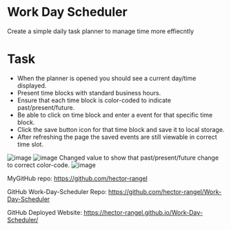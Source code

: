 # Work Day Scheduler

Create a simple daily task planner to manage time more effiecntly

# Task
- When the planner is opened you should see a current day/time displayed.
- Present time blocks with standard business hours.
- Ensure that each time block is color-coded to indicate past/present/future.
- Be able to click on time block and enter a event for that specific time block.
- Click the save button icon for that time block and save it to local storage.
- After refreshing the page the saved events are still viewable in correct time slot.

![image](https://user-images.githubusercontent.com/79381847/116021786-7eadbb80-a60e-11eb-9aab-58f6bfdabce3.png)
![image](https://user-images.githubusercontent.com/79381847/116021841-a2710180-a60e-11eb-90ce-50b736c9ef7a.png)
Changed value to show that past/present/future change to correct color-code.
![image](https://user-images.githubusercontent.com/79381847/116023791-81aaab00-a612-11eb-97c7-4f14e643f72a.png)


MyGitHub repo: https://github.com/hector-rangel

GitHub Work-Day-Scheduler Repo: https://github.com/hector-rangel/Work-Day-Scheduler

GitHub Deployed Website: https://hector-rangel.github.io/Work-Day-Scheduler/